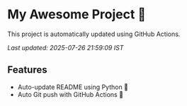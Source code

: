 # My Awesome Project 🚀

This project is automatically updated using GitHub Actions.

_Last updated: 2025-07-26 21:59:09 IST_

## Features
- Auto-update README using Python 🐍
- Auto Git push with GitHub Actions 🤖
